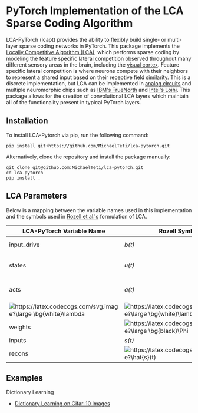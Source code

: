 
# PyTorch Implementation of the LCA Sparse Coding Algorithm

LCA-PyTorch (lcapt) provides the ability to flexibly build single- or multi-layer sparse coding networks in PyTorch. 
This package implements the [Locally Competitive Algorithm (LCA)](https://www.ece.rice.edu/~eld1/papers/Rozell08.pdf), which performs sparse coding by modeling the feature specific lateral competition observed throughout many
different sensory areas in the brain, including the [visual cortex](https://www.nature.com/articles/s41586-019-0997-6).
Feature specific lateral competition is where neurons compete with their neighbors to represent a shared input based on their receptive field similarity.
This is a discrete implementation, but LCA can be implemented in [analog circuits](https://patentimages.storage.googleapis.com/30/8f/6e/5d9da903f0d635/US7783459.pdf) and
multiple neuromorphic chips such as [IBM's TrueNorth](https://www.frontiersin.org/articles/10.3389/fnins.2019.00754/full) and 
[Intel's Loihi](https://ieeexplore.ieee.org/abstract/document/9325356?casa_token=0kxjP50T3IIAAAAA:EOCnIf4-fMYowF7HgTLo0UQyKLWbrWW7VnOT1TZ2DI0U_cUCBYBQv1GN8r49LtISezWQ--A). This package allows for the creation of convolutional LCA layers which
maintain all of the functionality present in typical PyTorch layers.

## Installation  

To install LCA-Pytorch via pip, run the following command:

```
pip install git+https://github.com/MichaelTeti/lca-pytorch.git
```

Alternatively, clone the repository and install the package manually:

```
git clone git@github.com:MichaelTeti/lca-pytorch.git
cd lca-pytorch
pip install .
```

## LCA Parameters

Below is a mapping between the variable names used in this implementation and the symbols used in [Rozell et al.'s](https://www.ece.rice.edu/~eld1/papers/Rozell08.pdf) formulation of LCA.

| **LCA-PyTorch Variable Name** | **Rozell Symbol** | **Description** |
| --- | --- | --- |
| input_drive | *b(t)* | Drive from the inputs/stimulus |
| states | *u(t)* | Internal state/membrane potential |
| acts | *a(t)* | Code/Representation or External Communication |
| <img src="https://latex.codecogs.com/svg.image?\large&space;\bg{black}\lambda" title="https://latex.codecogs.com/svg.image?\large \bg{white}\lambda" /> | <img src="https://latex.codecogs.com/svg.image?\large&space;\bg{white}\lambda" title="https://latex.codecogs.com/svg.image?\large \bg{white}\lambda" /> | Transfer function threshold value |
| weights | <img src="https://latex.codecogs.com/svg.image?\large&space;\bg{black}\Phi" title="https://latex.codecogs.com/svg.image?\large \bg{black}\Phi" /> | Dictionary/Features |
| inputs | *s(t)* | Input data |
| recons | <img src="https://latex.codecogs.com/svg.image?\hat{s}(t)" title="https://latex.codecogs.com/svg.image?\hat{s}(t)" /> | Reconstruction of the input *s(t)* |

## Examples

Dictionary Learning
  * [Dictionary Learning on Cifar-10 Images](https://github.com/MichaelTeti/lca-pytorch/blob/main/examples/builtin_dictionary_learning_cifar.ipynb)
